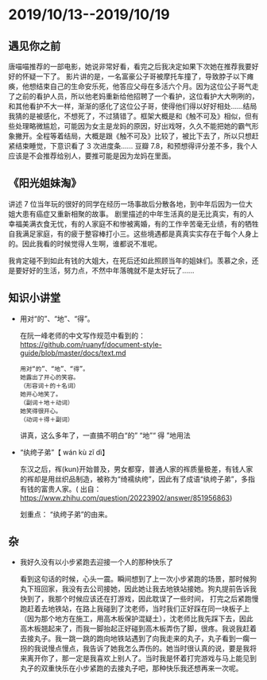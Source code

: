 # 2019/10/13--2019/10/19

## 遇见你之前

唐喵喵推荐的一部电影，她说非常好看，看完之后我决定如果下次她在推荐我要好好的怀疑一下了。
影片讲的是，一名富豪公子哥被摩托车撞了，导致脖子以下瘫痪，他想结束自己的生命安乐死，他答应父母在多活六个月。因为这位公子哥气走了之前的看护人员，所以他老妈重新给他招聘了一个看护，这位看护大大咧咧的，和其他看护不大一样，渐渐的感化了这位公子哥，使得他们得以好好相处......结局我猜的是被感化，不想死了，不过猜错了。框架大概是和《触不可及》相似，但有些处理略微尴尬，可能因为女主是龙妈的原因，好出戏呀，久久不能把她的霸气形象撇开。全程等着结局，大概是跟《触不可及》比较了，被比下去了，所以只想赶紧结束睡觉，下意识看了 3 次进度条......
豆瓣 7.8，和预想得评分差不多，我个人应该是不会推荐给别人，要推可能是因为龙妈在里面。

## 《阳光姐妹淘》

讲述 7 位当年玩的很好的同学在经历一场事故后分散各地，到中年后因为一位大姐大患有癌症又重新相聚的故事。
剧里描述的中年生活真的是无比真实，有的人幸福美满衣食无忧，有的人家庭不和惨被离婚，有的工作辛苦毫无业绩，有的牺牲自我满足家庭，有的疲于整容棒打小三。这些境遇都是真真实实存在于每个人身上的。因此我看的时候觉得人生啊，谁都说不准呢。

我肯定碰不到如此有钱的大姐大，在死后还如此照顾当年的姐妹们。羡慕之余，还是要好好的生活，努力点，不然中年落魄就不是太好玩了......

## 知识小讲堂

-   用对“的”、“地”、“得”。


    在阮一峰老师的中文写作规范中看到的：
    https://github.com/ruanyf/document-style-guide/blob/master/docs/text.md

    ```
    用对“的”、“地”、“得”。
    她露出了开心的笑容。
    （形容词＋的＋名词）
    她开心地笑了。
    （副词＋地＋动词）
    她笑得很开心。
    （动词＋得＋副词）
    ```

    讲真，这么多年了，一直搞不明白“的” “地”“ 得 ”地用法

-   “纨绔子弟”【 wán kù zǐ dì】


    东汉之后，裈(kun)开始普及，男女都穿，普通人家的裈质量极差，有钱人家的裈却是用丝织品制造，被称为“绮襦纨绔”，因此有了成语“纨绔子弟”，多指有钱的富贵人家。( 出自：https://www.zhihu.com/question/20223902/answer/851956863)

    划重点： “纨绔子弟”的由来。

## 杂

-   我好久没有以小步紧跑去迎接一个人的那种快乐了

    看到这句话的时候，心头一震。瞬间想到了上一次小步紧跑的场景，那时候狗丸下班回家，我没有去公司接她，因此她让我去地铁站接她。狗丸提前告诉我快到了，我那个时候应该还在打游戏，因此耽误了一些时间， 打完之后紧跑慢跑赶着去地铁站，在路上我碰到了沈老师，当时我们正好踩在同一块板子上（因为那个地方在施工，用高木板保护混疑土），沈老师比我先踩下去，因此高木板翘起来了，而我一脚抬起正好碰到高木板弄伤了脚，很疼。我说我赶着去接丸子。我一跳一跳的跑向地铁站遇到了向我走来的丸子，丸子看到一瘸一拐的我说慢点慢点，我告诉了她我怎么弄伤的。她当时很认真的说，要是我将来离开你了，那一定是我喜欢上别人了。当时我是怀着打完游戏与马上能见到丸子的双重快乐在小步紧跑的去接丸子吧，那种快乐我还想再来一次呢。
